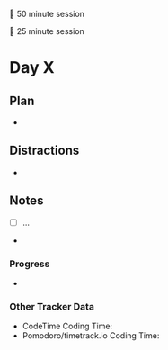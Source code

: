 🍒 50 minute session

🍅 25 minute session

# Day X

## Plan
- 

## Distractions
- 


## Notes
- [ ] ...

- 
  
### Progress
- 

### Other Tracker Data
- CodeTime Coding Time: 
- Pomodoro/timetrack.io Coding Time: 